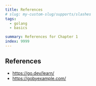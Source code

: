 ```yaml
---
title: References
# slug: my-custom-slug/supports/slashes
tags:
  - golang
  - basics

summary: References for Chapter 1
index: 9999
---
```


## References

* <https://go.dev/learn/>
* <https://gobyexample.com/>

